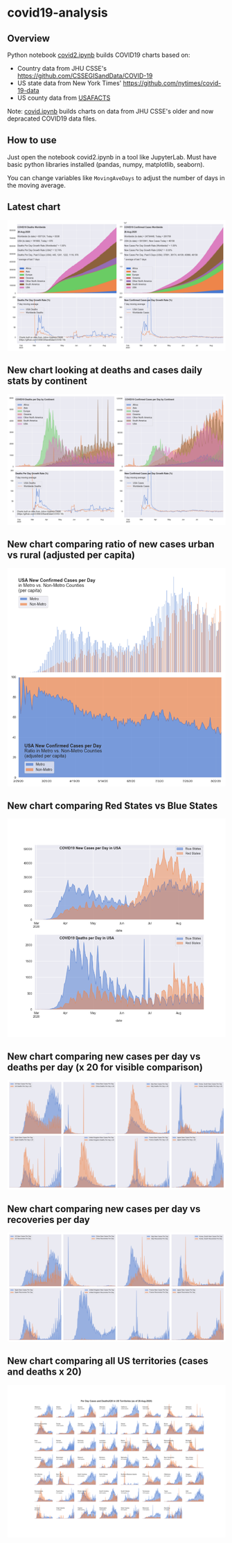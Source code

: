 # covid19-analysis

## Overview
Python notebook [covid2.ipynb](https://github.com/danlaw/covid19-analysis/blob/master/covid2.ipynb) builds COVID19 charts based on:
* Country data from JHU CSSE's https://github.com/CSSEGISandData/COVID-19
* US state data from New York Times' https://github.com/nytimes/covid-19-data
* US county data from [USAFACTS](https://usafacts.org/visualizations/coronavirus-covid-19-spread-map/)

Note: [covid.ipynb](https://github.com/danlaw/covid19-analysis/blob/master/covid.ipynb) builds charts on data from JHU CSSE's older and now depracated COVID19 data files.

## How to use
Just open the notebook covid2.ipynb in a tool like JupyterLab. Must have basic python libraries installed (pandas, numpy, matplotlib, seaborn).

You can change variables like ``MovingAveDays`` to adjust the number of days in the moving average.

## Latest chart
![Latest chart](charts/20200828-covid19-chart.png)

## New chart looking at deaths and cases daily stats by continent
![Comparison chart](charts/20200828-covid19-chart-perday.png)

## New chart comparing ratio of new cases urban vs rural (adjusted per capita)
![Urban rural per capita chart](charts/20200828-US-counties-urban-vs-rural-per-capita.png)

## New chart comparing Red States vs Blue States
![Red vs Blue chart](charts/20200828-compare-daily-red-vs-blue-states.png)

## New chart comparing new cases per day vs deaths per day (x 20 for visible comparison)
![Comparison chart](charts/20200828-comparison-chart.png)

## New chart comparing new cases per day vs recoveries per day
![Recovery chart](charts/20200828-comparison-recovery-chart.png)

## New chart comparing all US territories (cases and deaths x 20)
![Territories chart](charts/20200828-compare-US-territories.png)

